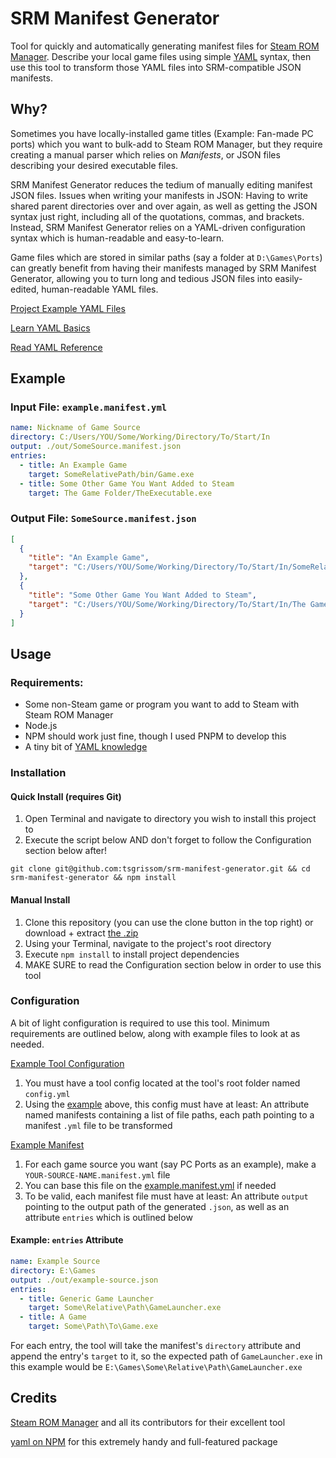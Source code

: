 # SRM Manifest Generator

Tool for quickly and automatically generating manifest files for [Steam ROM Manager](https://steamgriddb.github.io/steam-rom-manager/). Describe your local game files using simple [YAML](https://yaml.org/) syntax, then use this tool to transform those YAML files into SRM-compatible JSON manifests.

## Why?

Sometimes you have locally-installed game titles (Example: Fan-made PC ports) which you want to bulk-add to Steam ROM Manager, but they require creating a manual parser which relies on _Manifests_, or JSON files describing your desired executable files.

SRM Manifest Generator reduces the tedium of manually editing manifest JSON files. Issues when writing your manifests in JSON: Having to write shared parent directories over and over again, as well as getting the JSON syntax just right, including all of the quotations, commas, and brackets. Instead, SRM Manifest Generator relies on a YAML-driven configuration syntax which is human-readable and easy-to-learn. 

Game files which are stored in similar paths (say a folder at `D:\Games\Ports`) can greatly benefit from having their manifests managed by SRM Manifest Generator, allowing you to turn long and tedious JSON files into easily-edited, human-readable YAML files.

[Project Example YAML Files](https://github.com/tsgrissom/srm-manifest-generator)

[Learn YAML Basics](https://www.tutorialspoint.com/yaml/yaml_basics.htm)

[Read YAML Reference](https://yaml.org/spec/1.2.2/#chapter-1-introduction-to-yaml)

## Example

### Input File: `example.manifest.yml`

```yml
name: Nickname of Game Source
directory: C:/Users/YOU/Some/Working/Directory/To/Start/In
output: ./out/SomeSource.manifest.json
entries:
  - title: An Example Game
    target: SomeRelativePath/bin/Game.exe
  - title: Some Other Game You Want Added to Steam
    target: The Game Folder/TheExecutable.exe
```

### Output File: `SomeSource.manifest.json`

```json
[
  {
    "title": "An Example Game",
    "target": "C:/Users/YOU/Some/Working/Directory/To/Start/In/SomeRelativePath/bin/Game.exe"
  },
  {
    "title": "Some Other Game You Want Added to Steam",
    "target": "C:/Users/YOU/Some/Working/Directory/To/Start/In/The Game Folder/TheExecutable.exe"
  }
]
```

## Usage

### Requirements:

* Some non-Steam game or program you want to add to Steam with Steam ROM Manager
* Node.js
* NPM should work just fine, though I used PNPM to develop this
* A tiny bit of [YAML knowledge](https://www.tutorialspoint.com/yaml/yaml_basics.htm)

### Installation

#### Quick Install (requires Git)

1. Open Terminal and navigate to directory you wish to install this project to
2. Execute the script below AND don't forget to follow the Configuration section below after!

```shell
git clone git@github.com:tsgrissom/srm-manifest-generator.git && cd srm-manifest-generator && npm install
```

#### Manual Install

1. Clone this repository (you can use the clone button in the top right) or download + extract [the .zip](https://github.com/tsgrissom/srm-manifest-generator/archive/refs/heads/main.zip)
2. Using your Terminal, navigate to the project's root directory
3. Execute `npm install` to install project dependencies
4. MAKE SURE to read the Configuration section below in order to use this tool

### Configuration

A bit of light configuration is required to use this tool. Minimum requirements are outlined below, along with example files to look at as needed.

[Example Tool Configuration](https://github.com/tsgrissom/srm-manifest-generator/blob/main/config/examples/example.config.yml)

1. You must have a tool config located at the tool's root folder named `config.yml`
2. Using the [example](https://github.com/tsgrissom/srm-manifest-generator/blob/main/config/examples/example.config.yml) above, this config must have at least: An attribute named manifests containing a list of file paths, each path pointing to a manifest `.yml` file to be transformed

[Example Manifest](https://github.com/tsgrissom/srm-manifest-generator/blob/main/config/examples/example.manifest.yml)

1. For each game source you want (say PC Ports as an example), make a `YOUR-SOURCE-NAME.manifest.yml` file
2. You can base this file on the [example.manifest.yml](https://github.com/tsgrissom/srm-manifest-generator/blob/main/config/examples/example.manifest.yml) if needed
3. To be valid, each manifest file must have at least: An attribute `output` pointing to the output path of the generated `.json`, as well as an attribute `entries` which is outlined below

#### Example: `entries` Attribute

```yml
name: Example Source
directory: E:\Games
output: ./out/example-source.json
entries:
  - title: Generic Game Launcher
    target: Some\Relative\Path\GameLauncher.exe
  - title: A Game
    target: Some\Path\To\Game.exe
```

For each entry, the tool will take the manifest's `directory` attribute and append the entry's `target` to it, so the expected path of `GameLauncher.exe` in this example would be `E:\Games\Some\Relative\Path\GameLauncher.exe`

## Credits

[Steam ROM Manager](https://steamgriddb.github.io/steam-rom-manager/) and all its contributors for their excellent tool

[yaml on NPM](https://www.npmjs.com/package/yaml) for this extremely handy and full-featured package